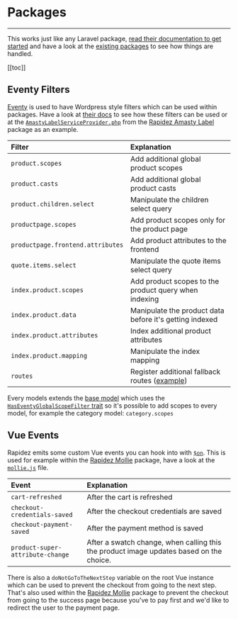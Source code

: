 # Packages

---

This works just like any Laravel package, [read their documentation to get started](https://laravel.com/docs/master/packages) and have a look at the [existing packages](packages.md) to see how things are handled.

[[toc]]

## Eventy Filters

[Eventy](https://github.com/tormjens/eventy) is used to have Wordpress style filters which can be used within packages. Have a look at [their docs](https://github.com/tormjens/eventy#filters) to see how these filters can be used or at the [`AmastyLabelServiceProvider.php`](https://github.com/rapidez/amasty-label/blob/master/src/AmastyLabelServiceProvider.php) from the [Rapidez Amasty Label](https://github.com/rapidez/amasty-label) package as an example.

Filter | Explanation
:--- | :---
`product.scopes` | Add additional global product scopes
`product.casts` | Add additional global product casts
`product.children.select` | Manipulate the children select query
`productpage.scopes` | Add product scopes only for the product page
`productpage.frontend.attributes` | Add product attributes to the frontend
`quote.items.select` | Manipulate the quote items select query
`index.product.scopes` | Add product scopes to the product query when indexing
`index.product.data` | Manipulate the product data before it's getting indexed 
`index.product.attributes` | Index additional product attributes
`index.product.mapping` | Manipulate the index mapping
`routes` | Register additional fallback routes ([example](https://github.com/rapidez/amasty-shop-by-brand/blob/master/src/AmastyShopByBrandServiceProvider.php))

Every models extends the [base model](https://github.com/rapidez/core/blob/master/src/Models/Model.php) which uses the [`HasEventyGlobalScopeFilter` trait](https://github.com/rapidez/core/blob/master/src/Models/Traits/HasEventyGlobalScopeFilter.php) so it's possible to add scopes to every model, for example the category model: `category.scopes`

## Vue Events

Rapidez emits some custom Vue events you can hook into with [`$on`](https://vuejs.org/v2/api/#vm-on). This is used for example within the [Rapidez Mollie](https://github.com/rapidez/mollie) package, have a look at the [`mollie.js`](https://github.com/rapidez/mollie/blob/master/resources/js/mollie.js) file.

Event | Explanation
:--- | :---
`cart-refreshed` | After the cart is refreshed
`checkout-credentials-saved` | After the checkout credentials are saved
`checkout-payment-saved` | After the payment method is saved
`product-super-attribute-change` | After a swatch change, when calling this the product image updates based on the choice.

There is also a `doNotGoToTheNextStep` variable on the root Vue instance which can be used to prevent the checkout from going to the next step. That's also used within the [Rapidez Mollie](https://github.com/rapidez/mollie) package to prevent the checkout from going to the success page because you've to pay first and we'd like to redirect the user to the payment page.
